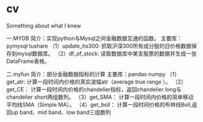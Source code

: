 # cv
Something about what I knew


一.MYDB
	简介：实现python与Mysql之间金融数据互通的函数。
	主要库：pymysql tushare
	（1）update_hs300:
			抓取沪深300所有成分股的日价格数据保存到mysql数据库。
	（2）df_of_stock:
			读取数据库中某支股票的数据并生成一张DataFrame表格。
	
二.myfun
	简介：部分金融数据指标的计算
	主要库：pandas numpy
	（1）get_atr:
			计算一段时间内价格的真实波幅atr（average true range ）。
	（2）get_CE：
			计算一段时间内价格的chandelier指标，返回chandelier long与chandelier short两组数列。
	（3）get_SMA：
			计算一段时间内价格的简单移动平均线SMA（Simple MA）。
	（4）get_boll：
			计算一段时间价格的布林线Boll,返回up band、mid band、low band三组数列